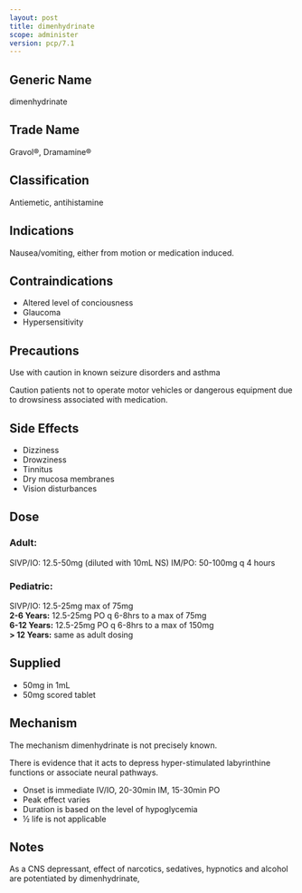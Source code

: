 ```yaml
---
layout: post
title: dimenhydrinate
scope: administer
version: pcp/7.1
---
```


## Generic Name

dimenhydrinate

## Trade Name

Gravol®, Dramamine®

## Classification

Antiemetic, antihistamine

## Indications

Nausea/vomiting, either from motion or medication induced.

## Contraindications

- Altered level of conciousness
- Glaucoma
- Hypersensitivity

## Precautions

Use with caution in known seizure disorders and asthma

Caution patients not to operate motor vehicles or dangerous equipment due to drowsiness associated with medication.

## Side Effects

- Dizziness
- Drowziness
- Tinnitus
- Dry mucosa membranes
- Vision disturbances

## Dose

### Adult:

SIVP/IO: 12.5-50mg (diluted with 10mL NS)
IM/PO: 50-100mg q 4 hours

### Pediatric:

SIVP/IO: 12.5-25mg max of 75mg\
**2-6 Years:** 12.5-25mg PO q 6-8hrs to a max of 75mg\
**6-12 Years:** 12.5-25mg PO q 6-8hrs to a max of 150mg\
**\> 12 Years:** same as adult dosing

## Supplied

- 50mg in 1mL
- 50mg scored tablet

## Mechanism

The mechanism dimenhydrinate is not precisely known.

There is evidence that it acts to depress hyper-stimulated labyrinthine functions or associate neural pathways.

- Onset is immediate IV/IO, 20-30min IM, 15-30min PO
- Peak effect varies
- Duration is based on the level of hypoglycemia
- ½ life is not applicable

## Notes

As a CNS depressant, effect of narcotics, sedatives, hypnotics and alcohol are potentiated by dimenhydrinate,
